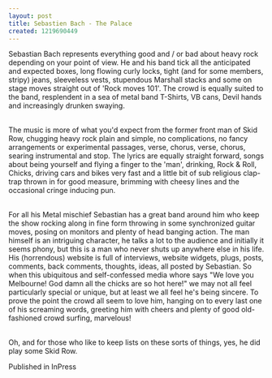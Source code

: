 ```yaml
---
layout: post
title: Sebastien Bach - The Palace
created: 1219690449
---
```



Sebastian Bach represents everything good and / or bad about heavy rock depending on your point of view. He and his band tick all the anticipated and expected boxes, long flowing curly locks, tight (and for some members, stripy) jeans, sleeveless vests, stupendous Marshall stacks and some on stage moves straight out of &#39;Rock moves 101&#39;. The crowd is equally suited to the band, resplendent in a sea of metal band T-Shirts, VB cans, Devil hands and increasingly drunken swaying.

<br />The music is more of what you&#39;d expect from the former front man of Skid Row, chugging heavy rock plain and simple, no complications, no fancy arrangements or experimental passages, verse, chorus, verse, chorus, searing instrumental and stop. The lyrics are equally straight forward, songs about being yourself and flying a finger to the &#39;man&#39;, drinking, Rock &amp; Roll, Chicks, driving cars and bikes very fast and a little bit of sub religious clap-trap thrown in for good measure, brimming with cheesy lines and the occasional cringe inducing pun.

<br />For all his Metal mischief Sebastian has a great band around him who keep the show rocking along in fine form throwing in some synchronized guitar moves, posing on monitors and plenty of head banging action. The man himself is an intriguing character, he talks a lot to the audience and initially it seems phony, but this is a man who never shuts up anywhere else in his life. His (horrendous) website is full of interviews, website widgets, plugs, posts, comments, back comments, thoughts, ideas, all posted by Sebastian. So when this ubiquitous and self-confessed media whore says &quot;We love you Melbourne! God damn all the chicks are so hot here!&quot; we may not all feel particularly special or unique, but at least we all feel he&#39;s being sincere. To prove the point the crowd all seem to love him, hanging on to every last one of his screaming words, greeting him with cheers and plenty of good old-fashioned crowd surfing, marvelous!

<br />Oh, and for those who like to keep lists on these sorts of things, yes, he did play some Skid Row.

Published in InPress
